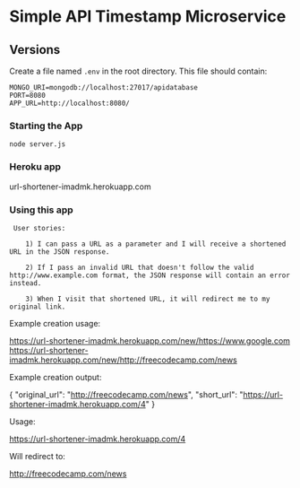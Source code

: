 # Simple API Timestamp Microservice

## Versions

Create a file named `.env` in the root directory. This file should contain:

```
MONGO_URI=mongodb://localhost:27017/apidatabase
PORT=8080
APP_URL=http://localhost:8080/
```

### Starting the App

`node server.js` 

### Heroku app

url-shortener-imadmk.herokuapp.com

### Using this app

     User stories:

        1) I can pass a URL as a parameter and I will receive a shortened URL in the JSON response.

        2) If I pass an invalid URL that doesn't follow the valid http://www.example.com format, the JSON response will contain an error instead.

        3) When I visit that shortened URL, it will redirect me to my original link.

Example creation usage:

https://url-shortener-imadmk.herokuapp.com/new/https://www.google.com
https://url-shortener-imadmk.herokuapp.com/new/http://freecodecamp.com/news

Example creation output:

{ "original_url": "http://freecodecamp.com/news", "short_url": "https://url-shortener-imadmk.herokuapp.com/4" }

Usage:

https://url-shortener-imadmk.herokuapp.com/4

Will redirect to:

http://freecodecamp.com/news
